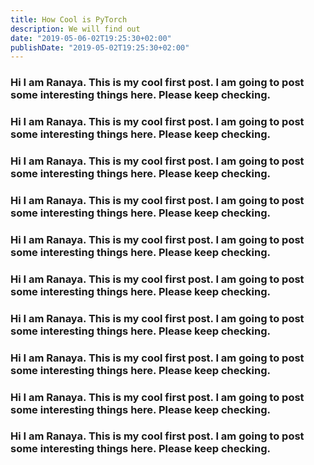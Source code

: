 ```yaml
---
title: How Cool is PyTorch 
description: We will find out
date: "2019-05-06-02T19:25:30+02:00"
publishDate: "2019-05-02T19:25:30+02:00"
---
```


### Hi I am Ranaya. This is my cool first post. I am going to post some interesting things here. Please keep checking.
### Hi I am Ranaya. This is my cool first post. I am going to post some interesting things here. Please keep checking.
### Hi I am Ranaya. This is my cool first post. I am going to post some interesting things here. Please keep checking.
### Hi I am Ranaya. This is my cool first post. I am going to post some interesting things here. Please keep checking.
### Hi I am Ranaya. This is my cool first post. I am going to post some interesting things here. Please keep checking.
### Hi I am Ranaya. This is my cool first post. I am going to post some interesting things here. Please keep checking.
### Hi I am Ranaya. This is my cool first post. I am going to post some interesting things here. Please keep checking.
### Hi I am Ranaya. This is my cool first post. I am going to post some interesting things here. Please keep checking.
### Hi I am Ranaya. This is my cool first post. I am going to post some interesting things here. Please keep checking.
### Hi I am Ranaya. This is my cool first post. I am going to post some interesting things here. Please keep checking.

